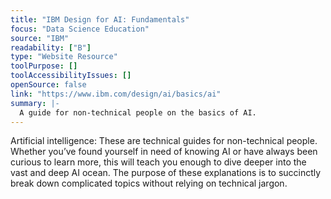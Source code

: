 ```yaml
---
title: "IBM Design for AI: Fundamentals"
focus: "Data Science Education"
source: "IBM"
readability: ["B"]
type: "Website Resource"
toolPurpose: []
toolAccessibilityIssues: []
openSource: false
link: "https://www.ibm.com/design/ai/basics/ai"
summary: |-
  A guide for non-technical people on the basics of AI.
---
```

Artificial intelligence: These are technical guides for non-technical people. Whether you’ve found yourself in need of knowing AI or have always been curious to learn more, this will teach you enough to dive deeper into the vast and deep AI ocean. The purpose of these explanations is to succinctly break down complicated topics without relying on technical jargon.
